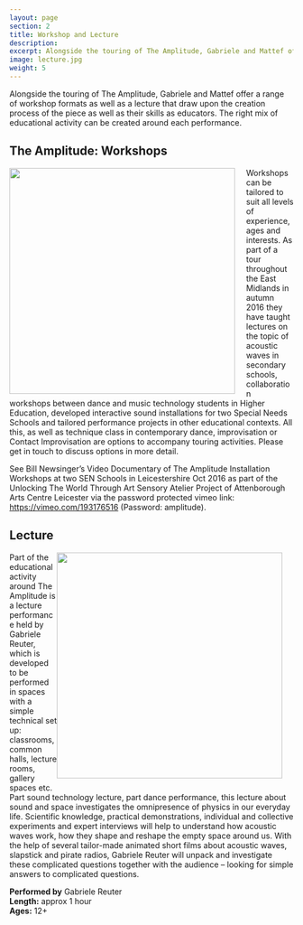 ```yaml
---
layout: page
section: 2
title: Workshop and Lecture
description:
excerpt: Alongside the touring of The Amplitude, Gabriele and Mattef offer a range of workshop formats as well as a lecture that draw upon the creation process of the piece as well as their skills as educators. The right mix of educational activity can be created around each performance.
image: lecture.jpg
weight: 5
---
```

Alongside the touring of The Amplitude, Gabriele and Mattef offer a range of workshop formats as well as a lecture that draw upon the creation process of the piece as well as their skills as educators. The right mix of educational activity can be created around each performance.

## The Amplitude: Workshops

<img style="float: left; margin-left: 0px; margin-right: 20px; margin-bottom: 0px;" width="400px" src="../images/lecture1.jpg">
Workshops can be tailored to suit all levels of experience, ages and interests. As part of a tour throughout the East Midlands in autumn 2016 they have taught lectures on the topic of acoustic waves in secondary schools, collaboration workshops between dance and music technology students in Higher Education, developed interactive sound installations for two Special Needs Schools and tailored performance projects in other educational contexts. All this, as well as technique class in contemporary dance, improvisation or Contact Improvisation are options to accompany touring activities. Please get in touch to discuss options in more detail.

See Bill Newsinger’s Video Documentary of The Amplitude Installation Workshops at two SEN Schools in Leicestershire Oct 2016 as part of the Unlocking The World Through Art Sensory Atelier Project of Attenborough Arts Centre Leicester via the password protected vimeo link: <a href="https://vimeo.com/193176516">https://vimeo.com/193176516</a>
(Password: amplitude).



## Lecture

<img style="float: right; margin-left: 0px; margin-right: 20px; margin-bottom: 0px;" width="400px" src="../images/lecture2.jpg">Part of the educational activity around The Amplitude is a lecture performance held by Gabriele Reuter, which is developed to be performed in spaces with a simple technical set up: classrooms, common halls, lecture rooms, gallery spaces etc.  
Part sound technology lecture, part dance performance, this lecture about sound and space investigates the omnipresence of physics in our everyday life. Scientific knowledge, practical demonstrations, individual and collective experiments and expert interviews will help to understand how acoustic waves work, how they shape and reshape the empty space around us. With the help of several tailor-made animated short films about acoustic waves, slapstick and pirate radios, Gabriele Reuter will unpack and investigate these complicated questions together with the audience – looking for simple answers to complicated questions.

**Performed by** Gabriele Reuter  
**Length:** approx 1 hour  
**Ages:** 12+
